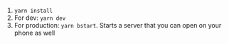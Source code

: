 1. `yarn install`
2. For dev: `yarn dev`
3. For production: `yarn bstart`. Starts a server that you can open on your phone as well
